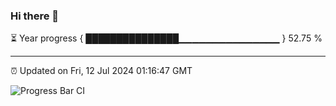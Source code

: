 ### Hi there 👋

⏳ Year progress { ███████████████▁▁▁▁▁▁▁▁▁▁▁▁▁▁▁ } 52.75 %

---

⏰ Updated on Fri, 12 Jul 2024 01:16:47 GMT

![Progress Bar CI](https://github.com/liununu/liununu/workflows/Progress%20Bar%20CI/badge.svg)
